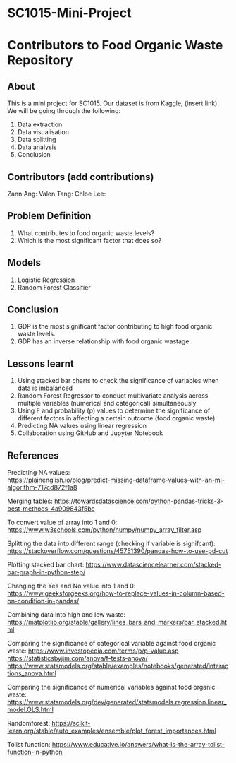 # SC1015-Mini-Project
# Contributors to Food Organic Waste Repository

## About
This is a mini project for SC1015. Our dataset is from Kaggle, (insert link). We will be going through the following: 
1. Data extraction
2. Data visualisation
3. Data splitting
4. Data analysis
5. Conclusion

## Contributors (add contributions)
Zann Ang: 
Valen Tang: 
Chloe Lee: 

## Problem Definition
1. What contributes to food organic waste levels?
2. Which is the most significant factor that does so?

## Models
1. Logistic Regression
2. Random Forest Classifier

## Conclusion
1. GDP is the most significant factor contributing to high food organic waste levels. 
2. GDP has an inverse relationship with food organic wastage.

## Lessons learnt
1. Using stacked bar charts to check the significance of variables when data is imbalanced
2. Random Forest Regressor to conduct multivariate analysis across multiple variables (numerical and categorical) simultaneously
3. Using F and probability (p) values to determine the significance of different factors in affecting a certain outcome (food organic waste)
4. Predicting NA values using linear regression
5. Collaboration using GitHub and Jupyter Notebook

## References
Predicting NA values:  
https://plainenglish.io/blog/predict-missing-dataframe-values-with-an-ml-algorithm-717cd872f1a8 
 
Merging tables: 
https://towardsdatascience.com/python-pandas-tricks-3-best-methods-4a909843f5bc 
 
To convert value of array into 1 and 0: 
https://www.w3schools.com/python/numpy/numpy_array_filter.asp 
 
Splitting the data into different range (checking if variable is signifcant): 
https://stackoverflow.com/questions/45751390/pandas-how-to-use-pd-cut 
 
Plotting stacked bar chart: 
https://www.datasciencelearner.com/stacked-bar-graph-in-python-step/ 
 
Changing the Yes and No value into 1 and 0: 
https://www.geeksforgeeks.org/how-to-replace-values-in-column-based-on-condition-in-pandas/ 
 
Combining data into high and low waste: 
https://matplotlib.org/stable/gallery/lines_bars_and_markers/bar_stacked.html 
 
Comparing the significance of categorical variable against food organic waste: 
https://www.investopedia.com/terms/p/p-value.asp 
https://statisticsbyjim.com/anova/f-tests-anova/ 
https://www.statsmodels.org/stable/examples/notebooks/generated/interactions_anova.html 
 
Comparing the significance of numerical variables against food organic waste: 
https://www.statsmodels.org/dev/generated/statsmodels.regression.linear_model.OLS.html 
 
Randomforest: 
https://scikit-learn.org/stable/auto_examples/ensemble/plot_forest_importances.html 
 
Tolist function: 
https://www.educative.io/answers/what-is-the-array-tolist-function-in-python
